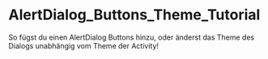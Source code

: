 # AlertDialog_Buttons_Theme_Tutorial
So fügst du einen AlertDialog Buttons hinzu, oder änderst das Theme des Dialogs unabhängig vom Theme der Activity!
